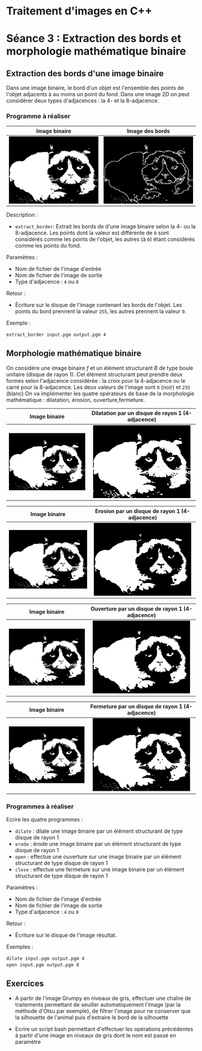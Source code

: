# Traitement d'images en C++

# Séance 3 : Extraction des bords et morphologie mathématique binaire

## Extraction des bords d'une image binaire

Dans une image binaire, le bord d'un objet est l'ensemble des points de l'objet adjacents à au moins un point du fond.
Dans une image 2D on peut considérer deux types d'adjacences : la 4- et la 8-adjacence.

### Programme à réaliser


Image binaire |      Image des bords
:--------------:|:-----------------:
![](images/grumpy_t.png)|![](images/grumpy_border.png)

Description :

- `extract_border`: Extrait les bords de d'une image binaire selon la 4- ou la 8-adjacence. Les points dont la valeur est différente de `0` sont considérés comme les points de l'objet, les autres (à `0`) étant considérés comme les points du fond.

Paramètres :

- Nom de fichier de l'image d'entrée
- Nom de fichier de l'image de sortie
- Type d'adjacence : `4` ou `8` 

Retour :

- Écriture sur le disque de l'image contenant les bords de l'objet. Les points  du bord prennent la valeur `255`, les autres prennent la valeur  `0`.

Exemple :

```sh
extract_border input.pgm output.pgm 4
```

## Morphologie mathématique binaire

On considère une image binaire $`f`$ et un élément structurant $`B`$
de type boule unitaire (disque de rayon 1). Cet élément structurant peut prendre deux formes selon l'adjacence considérée : la croix pour la 4-adjacence ou le carré pour la 8-adjacence.
Les deux valeurs de l'image sont `0` (noir) et `255` (blanc)
On va implémenter les quatre opérateurs de base de la morphologie mathématique : dilatation, érosion, ouverture,fermeture.


Image binaire |      Dilatation par un disque de rayon 1 (4-adjacence)
:--------------:|:-----------------:
![](images/grumpy_t.png)|![](images/grumpy_dil.png)

Image binaire |      Erosion par un disque de rayon 1 (4-adjacence)
:--------------:|:-----------------:
![](images/grumpy_t.png)|![](images/grumpy_ero.png)


Image binaire |      Ouverture par un disque de rayon 1 (4-adjacence)
:--------------:|:-----------------:
![](images/grumpy_t.png)|![](images/grumpy_open.png)


Image binaire |      Fermeture par un disque de rayon 1 (4-adjacence)
:--------------:|:-----------------:
![](images/grumpy_t.png)|![](images/grumpy_close.png)


### Programmes à réaliser 

Ecrire les quatre programmes : 

- `dilate` : dilate une image binaire par un élément structurant de type disque de rayon 1
- `erode` : érode une image binaire par un élément structurant de type disque de rayon 1
- `open` : effectue une ouverture sur une image binaire par un élément structurant de type disque de rayon 1
- `close` : effectue une fermeture sur une image binaire par un élément structurant de type disque de rayon 1


Paramètres :

- Nom de fichier de l'image d'entrée
- Nom de fichier de l'image de sortie
- Type d'adjacence : `4` ou `8`

Retour :

- Écriture sur le disque de l'image résultat.

Exemples :

```sh
dilate input.pgm output.pgm 4
open input.pgm output.pgm 8
```

## Exercices

- A partir de l'image Grumpy en niveaux de gris, effectuer une chaîne de traitements permettant de seuiller automatiquement l'image (par la méthode d'Otsu par exemple), de filtrer l'image pour ne conserver que la silhouette de l'animal puis d'extraire le bord de la silhouette

- Ecrire un script bash permettant d'effectuer les opérations précédentes à partir d'une image en niveaux de gris dont le nom est passé en paramètre

